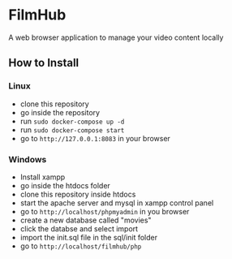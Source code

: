 # FilmHub

A web browser application to manage your video content locally 

## How to Install
### Linux 
- clone this repository 
- go inside the repository
- run ```sudo docker-compose up -d```
- run ```sudo docker-compose start```
- go to ```http://127.0.0.1:8083``` in your browser

### Windows

- Install xampp
- go inside the htdocs folder
- clone this repository inside htdocs
- start the apache server and mysql in xampp control panel
- go to ```http://localhost/phpmyadmin``` in you browser
- create a new database called "movies"
- click the databse and select import
- import the init.sql file in the sql/init folder
- go to ```http://localhost/filmhub/php```
